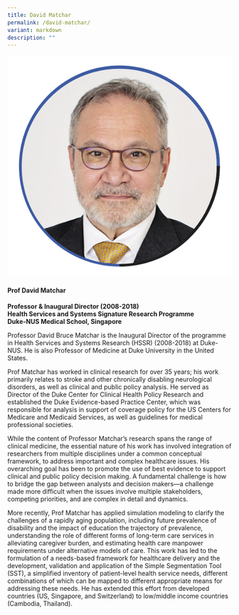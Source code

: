 ```yaml
---
title: David Matchar
permalink: /david-matchar/
variant: markdown
description: ""
---
```

<div class="row">
<div class="col is-3">
<img src="/images/Speakers_DavidMatchar.png">
</div>
<div class="col is-9 speaker-details">
	<h4><b>Prof David Matchar</b></h4>
<b>Professor &amp; Inaugural Director (2008-2018)<br>
	Health Services and Systems Signature Research Programme<br>
Duke-NUS Medical School, Singapore</b>
	
<p>Professor David Bruce Matchar is the Inaugural Director of the programme in Health Services and Systems Research (HSSR) (2008-2018) at Duke-NUS. He is also Professor of Medicine at Duke University in the United States. </p>

<p>Prof Matchar has worked in clinical research for over 35 years; his work primarily relates to stroke and other chronically disabling neurological disorders, as well as clinical and public policy analysis. He served as Director of the Duke Center for Clinical Health Policy Research and established the Duke Evidence-based Practice Center, which was responsible for analysis in support of coverage policy for the US Centers for Medicare and Medicaid Services, as well as guidelines for medical professional societies.</p>

<p>While the content of Professor Matchar’s research spans the range of clinical medicine, the essential nature of his work has involved integration of researchers from multiple disciplines under a common conceptual framework, to address important and complex healthcare issues. His overarching goal has been to promote the use of best evidence to support clinical and public policy decision making. A fundamental challenge is how to bridge the gap between analysts and decision makers—a challenge made more difficult when the issues involve multiple stakeholders, competing priorities, and are complex in detail and dynamics.</p>

<p>More recently, Prof Matchar has applied simulation modeling to clarify the challenges of a rapidly aging population, including future prevalence of disability and the impact of education the trajectory of prevalence, understanding the role of different forms of long-term care services in alleviating caregiver burden, and estimating health care manpower requirements under alternative models of care. This work has led to the formulation of a needs-based framework for healthcare delivery and the development, validation and application of the Simple Segmentation Tool (SST), a simplified inventory of patient-level health service needs, different combinations of which can be mapped to different appropriate means for addressing these needs. He has extended this effort from developed countries (US, Singapore, and Switzerland) to low/middle income countries (Cambodia, Thailand).

</p>
</div>
</div>